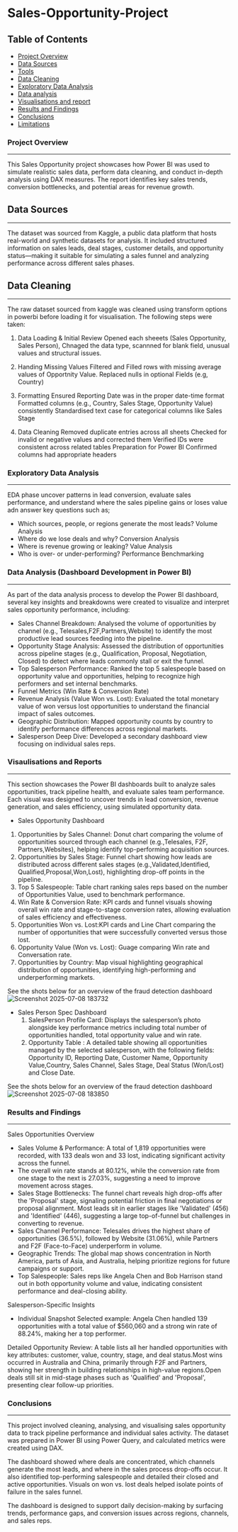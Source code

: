 # Sales-Opportunity-Project

## Table of Contents 
- [Project Overview](#project-overview)
- [Data Sources](#data-sources)
- [Tools](#tools)
- [Data Cleaning](#data-cleaning)
- [Exploratory Data Analysis](#exploratory-data-analysis)
- [Data analysis](data-analysis)
- [Visualisations and report](Visualisation-and-reports)
- [Results and Findings](#results-and-findings)
- [Conclusions](#conclusions)
- [Limitations](#limitations)

  
### Project Overview
---
This Sales Opportunity project showcases how Power BI was used to simulate realistic sales data, perform data cleaning, and conduct in-depth analysis using DAX measures. The report identifies key sales trends, conversion bottlenecks, and potential areas for revenue growth.

## Data Sources
--- 
The dataset was sourced from Kaggle, a public data platform that hosts real-world and synthetic datasets for analysis. It included structured information on sales leads, deal stages, customer details, and opportunity status—making it suitable for simulating a sales funnel and analyzing performance across different sales phases.

## Data Cleaning
---
The raw dataset sourced from kaggle was cleaned using transform options in powerbi before loading it for visualisation. The following steps were taken:
1. Data Loading & Initial Review
   Opened each sheeets (Sales Opportunity, Sales Person), Chnaged the data type, scannned for blank field, unusual values and structural issues.

2. Handing Missing Values
  Filtered and Filled rows with missing average values of Opportnity Value.
  Replaced nulls in optional Fields (e.g, Country)

3. Formatting
  Ensured Reporting Date was in the proper date-time format
  Formatted columns (e.g., Country, Sales Stage, Opportunity Value) consistently
  Standardised text case for categorical columns like Sales Stage

4. Data Cleaning
 Removed duplicate entries across all sheets
 Checked for invalid or negative values and corrected them
 Verified IDs were consistent across related tables
 Preparation for Power BI
 Confirmed columns had appropriate headers

### Exploratory Data Analysis
---
EDA phase uncover patterns in lead conversion, evaluate sales performance, and understand where the sales pipeline gains or loses value adn answer key questions such as;

- Which sources, people, or regions generate the most leads? Volume Analysis
- Where do we lose deals and why? Conversion Analysis
- Where is revenue growing or leaking? Value Analysis
- Who is over- or under-performing? Performance Benchmarking

### Data Analysis (Dashboard Development in Power BI)
---
As part of the data analysis process to develop the Power BI dashboard, several key insights and breakdowns were created to visualize and interpret sales opportunity performance, including:
- Sales Channel Breakdown: Analysed the volume of opportunities by channel (e.g., Telesales,F2F,Partners,Website) to identify the most productive lead sources feeding into the pipeline.
- Opportunity Stage Analysis: Assessed the distribution of opportunities across pipeline stages (e.g., Qualification, Proposal, Negotiation, Closed) to detect where leads commonly stall or exit the funnel.
- Top Salesperson Performance: Ranked the top 5 salespeople based on opportunity value and opportunities, helping to recognize high performers and set internal benchmarks.
- Funnel Metrics (Win Rate & Conversion Rate)
- Revenue Analysis (Value Won vs. Lost): Evaluated the total monetary value of won versus lost opportunities to understand the financial impact of sales outcomes.
- Geographic Distribution: Mapped opportunity counts by country to identify performance differences across regional markets.
- Salesperson Deep Dive: Developed a secondary dashboard view focusing on individual sales reps.


### Visaulisations and Reports
---
This section showcases the Power BI dashboards built to analyze sales opportunities, track pipeline health, and evaluate sales team performance. Each visual was designed to uncover trends in lead conversion, revenue generation, and sales efficiency, using simulated opportunity data.

- Sales Opportunity Dashboard
1. Opportunities by Sales Channel: Donut chart comparing the volume of opportunities sourced through each channel (e.g.,Telesales, F2F, Partners,Websites), helping identify top-performing acquisition sources.
2. Opportunities by Sales Stage: Funnel chart showing how leads are distributed across different sales stages (e.g.,Validated,Identified, Qualified,Proposal,Won,Lost), highlighting drop-off points in the pipeline.
3. Top 5 Salespeople: Table chart ranking sales reps based on the number of Opportunities Value, used to benchmark performance.
4. Win Rate & Conversion Rate: KPI cards and funnel visuals showing overall win rate and stage-to-stage conversion rates, allowing evaluation of sales efficiency and effectiveness.
5. Opportunities Won vs. Lost:KPI cards and Line Chart comparing the number of opportunities that were successfully converted versus those lost.
6. Opportunity Value (Won vs. Lost): Guage comparing Win rate and Conversation rate.
7. Opportunities by Country: Map visual highlighting geographical distribution of opportunities, identifying high-performing and underperforming markets.

 See the shots below for an overview of the fraud detection dashboard
![Screenshot 2025-07-08 183732](https://github.com/user-attachments/assets/0bb70c4d-3ace-453e-abeb-0c2e4824c10b)


 
- Sales Person Spec Dashboard
  1. SalesPerson Profile Card: Displays the salesperson’s photo alongside key performance metrics including total number of opportunities handled, total opportunity value and win rate.
  2. Opportunity Table : A detailed table showing all opportunities managed by the selected salesperson, with the following fields: Opportunity ID, Reporting Date, Customer Name, Opportunity Value,Country,
  Sales Channel, Sales Stage, Deal Status (Won/Lost) and Close Date.

 See the shots below for an overview of the fraud detection dashboard
![Screenshot 2025-07-08 183850](https://github.com/user-attachments/assets/c43abfeb-5b9b-4c1e-b559-99c491bcb1df)


### Results and Findings
---

Sales Opportunities Overview
- Sales Volume & Performance: A total of 1,819 opportunities were recorded, with 133 deals won and 33 lost, indicating significant activity across the funnel.
- The overall win rate stands at 80.12%, while the conversion rate from one stage to the next is 27.03%, suggesting a need to improve movement across stages.
- Sales Stage Bottlenecks: The funnel chart reveals high drop-offs after the 'Proposal' stage, signaling potential friction in final negotiations or proposal alignment. Most leads sit in earlier stages like 'Validated' (456) and 'Identified' (446), suggesting a large top-of-funnel but challenges in converting to revenue.
- Sales Channel Performance: Telesales drives the highest share of opportunities (36.5%), followed by Website (31.06%), while Partners and F2F (Face-to-Face) underperform in volume.
- Geographic Trends: The global map shows concentration in North America, parts of Asia, and Australia, helping prioritize regions for future campaigns or support.
- Top Salespeople: Sales reps like Angela Chen and Bob Harrison stand out in both opportunity volume and value, indicating consistent performance and deal-closing ability.

Salesperson-Specific Insights
- Individual Snapshot
Selected example: Angela Chen handled 139 opportunities with a total value of $560,060 and a strong win rate of 88.24%, making her a top performer.

Detailed Opportunity Review: A table lists all her handled opportunities with key attributes: customer, value, country, stage, and deal status.Most wins occurred in Australia and China, primarily through F2F and Partners, showing her strength in building relationships in high-value regions.Open deals still sit in mid-stage phases such as 'Qualified' and 'Proposal', presenting clear follow-up priorities.


### Conclusions
---
This project involved cleaning, analysing, and visualising sales opportunity data to track pipeline performance and individual sales activity. The dataset was prepared in Power BI using Power Query, and calculated metrics were created using DAX.

The dashboard showed where deals are concentrated, which channels generate the most leads, and where in the sales process drop-offs occur. It also identified top-performing salespeople and detailed their closed and active opportunities. Visuals on won vs. lost deals helped isolate points of failure in the sales funnel.

The dashboard is designed to support daily decision-making by surfacing trends, performance gaps, and conversion issues across regions, channels, and sales reps.



